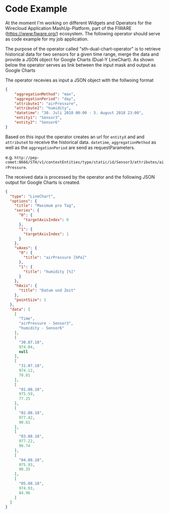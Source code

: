 Code Example
============

At the moment I'm working on different Widgets and Operators for the Wirecloud Application MashUp-Platform, part of the FIWARE (https://www.fiware.org/) ecosystem. The following operator should serve as code example for my job application.

The purpose of the operator called "sth-dual-chart-operator" is to retrieve historical data for two sensors for a given time range, merge the data and provide a JSON object for Google Charts (Dual-Y LineChart). As shown below the operator serves as link between the input mask and output as Google Charts

The operator recevies as input a JSON object with the follwoing format

```json
{
    "aggregationMethod": "max",
    "aggregationPeriod": "day",
    "attribute1": "airPressure",
    "attribute2": "humidity",
    "datetime": "30. Juli 2018 00:00 - 5. August 2018 23:00",
    "entity1": "Sensor3",
    "entity2": "Sensor6"
}
```
Based on this input the operator creates an url for `entityX` and and `attributeX` to receive the historical data. `datetime`, `aggregationMethod` as well as the `aggregationPeriod` are send as requestParameters.

e.g. `http://pep-comet:8666/STH/v1/contextEntities/type/static/id/Sensor3/attributes/airPressure`.

The received data is processed by the operator and the following JSON output for Google Charts is created.

```json
{
  "type": "LineChart",
  "options": {
    "title": "Maximum pro Tag",
    "series": {
      "0": {
        "targetAxisIndex": 0
      },
      "1": {
        "targetAxisIndex": 1
      }
    },
    "vAxes": {
      "0": {
        "title": "airPressure [hPa]"
      },
      "1": {
        "title": "humidity [%]"
      }
    },
    "hAxis": {
      "title": "Datum und Zeit"
    },
    "pointSize": 1
  },
  "data": [
    [
      "Time",
      "airPressure - Sensor3",
      "humidity - Sensor6"
    ],
    [
      "30.07.18",
      974.04,
      null
    ],
    [
      "31.07.18",
      974.12,
      70.01
    ],
    [
      "01.08.18",
      975.59,
      77.25
    ],
    [
      "02.08.18",
      977.42,
      90.61
    ],
    [
      "03.08.18",
      977.22,
      90.74
    ],
    [
      "04.08.18",
      975.93,
      90.35
    ],
    [
      "05.08.18",
      974.93,
      84.96
    ]
  ]
}

```

